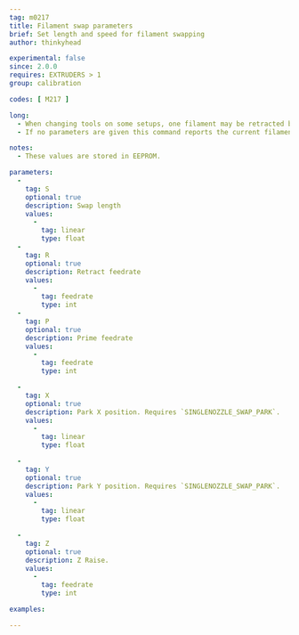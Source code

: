 ```yaml
---
tag: m0217
title: Filament swap parameters
brief: Set length and speed for filament swapping
author: thinkyhead

experimental: false
since: 2.0.0
requires: EXTRUDERS > 1
group: calibration

codes: [ M217 ]

long:
  - When changing tools on some setups, one filament may be retracted before the other is primed. This command sets the length and feedrates used for the filament swap retract and prime.
  - If no parameters are given this command reports the current filament swap parameters.

notes:
  - These values are stored in EEPROM.

parameters:
  -
    tag: S
    optional: true
    description: Swap length
    values:
      -
        tag: linear
        type: float
  -
    tag: R
    optional: true
    description: Retract feedrate
    values:
      -
        tag: feedrate
        type: int
  -
    tag: P
    optional: true
    description: Prime feedrate
    values:
      -
        tag: feedrate
        type: int

  -
    tag: X
    optional: true
    description: Park X position. Requires `SINGLENOZZLE_SWAP_PARK`.
    values:
      -
        tag: linear
        type: float

  -
    tag: Y
    optional: true
    description: Park Y position. Requires `SINGLENOZZLE_SWAP_PARK`.
    values:
      -
        tag: linear
        type: float

  -
    tag: Z
    optional: true
    description: Z Raise.
    values:
      -
        tag: feedrate
        type: int

examples:

---
```

